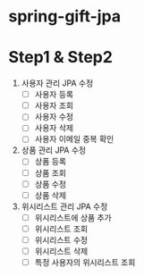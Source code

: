 # spring-gift-jpa


# Step1 & Step2
1. 사용자 관리 JPA 수정
    - [ ] 사용자 등록
    - [ ] 사용자 조회
    - [ ] 사용자 수정
    - [ ] 사용자 삭제
    - [ ] 사용자 이메일 중복 확인

2. 상품 관리 JPA 수정
    - [ ] 상품 등록
    - [ ] 상품 조회
    - [ ] 상품 수정
    - [ ] 상품 삭제

3. 위시리스트 관리 JPA 수정
    - [ ] 위시리스트에 상품 추가
    - [ ] 위시리스트 조회
    - [ ] 위시리스트 수정
    - [ ] 위시리스트 삭제
    - [ ] 특정 사용자의 위시리스트 조회
